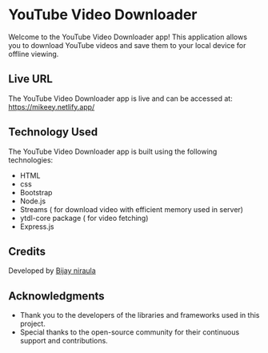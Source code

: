 # YouTube Video Downloader

Welcome to the YouTube Video Downloader app! This application allows you to download YouTube videos and save them to your local device for offline viewing.

## Live URL

The YouTube Video Downloader app is live and can be accessed at: https://mikeey.netlify.app/

## Technology Used

The YouTube Video Downloader app is built using the following technologies:

- HTML
- css
- Bootstrap
- Node.js
- Streams ( for download video with efficient memory used in server)
- ytdl-core package ( for video fetching)
- Express.js

## Credits

Developed by [Bijay niraula](https://github.com/BijayNiraula)

## Acknowledgments

- Thank you to the developers of the libraries and frameworks used in this project.
- Special thanks to the open-source community for their continuous support and contributions.
